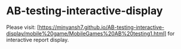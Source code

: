 # AB-testing-interactive-display
Please visit: [https://minyansh7.github.io/AB-testing-interactive-display/mobile%20game/MobileGames%20AB%20testing1.html] for interactive report display.
